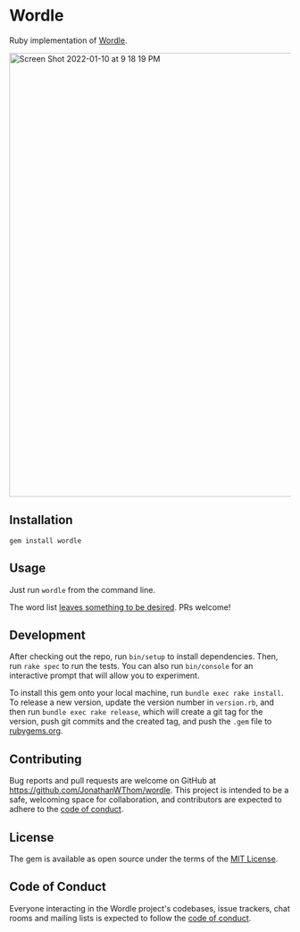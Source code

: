 # Wordle

Ruby implementation of [Wordle](https://www.powerlanguage.co.uk/wordle/).

<img width="794" alt="Screen Shot 2022-01-10 at 9 18 19 PM" src="https://user-images.githubusercontent.com/22665228/148885575-39805830-274e-40e6-be14-4c6bc6db37ec.png">


## Installation

`gem install wordle`

## Usage

Just run `wordle` from the command line.

The word list [leaves something to be desired](https://github.com/JonathanWThom/wordle/issues/1). PRs welcome!

## Development

After checking out the repo, run `bin/setup` to install dependencies. Then, run `rake spec` to run the tests. You can also run `bin/console` for an interactive prompt that will allow you to experiment.

To install this gem onto your local machine, run `bundle exec rake install`. To release a new version, update the version number in `version.rb`, and then run `bundle exec rake release`, which will create a git tag for the version, push git commits and the created tag, and push the `.gem` file to [rubygems.org](https://rubygems.org).

## Contributing

Bug reports and pull requests are welcome on GitHub at https://github.com/JonathanWThom/wordle. This project is intended to be a safe, welcoming space for collaboration, and contributors are expected to adhere to the [code of conduct](https://github.com/JonathanWThom/wordle/blob/main/CODE_OF_CONDUCT.md).

## License

The gem is available as open source under the terms of the [MIT License](https://opensource.org/licenses/MIT).

## Code of Conduct

Everyone interacting in the Wordle project's codebases, issue trackers, chat rooms and mailing lists is expected to follow the [code of conduct](https://github.com/JonathanWThom/wordle/blob/main/CODE_OF_CONDUCT.md).
